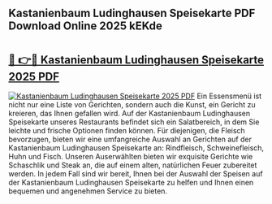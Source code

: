 ## Kastanienbaum Ludinghausen Speisekarte PDF Download Online 2025 kEKde

# <h2><a href="http://gc6do7.nevu.top/?p=Kastanienbaum+Ludinghausen+Speisekarte">🔗 👉🔴 Kastanienbaum Ludinghausen Speisekarte 2025 PDF</a></h2>

[![Kastanienbaum Ludinghausen Speisekarte 2025 PDF](https://i.imgur.com/dBaPXMq.png)](http://gc6do7.nevu.top/?p=Kastanienbaum+Ludinghausen+Speisekarte)
Ein Essensmenü ist nicht nur eine Liste von Gerichten, sondern auch die Kunst, ein Gericht zu kreieren, das Ihnen gefallen wird. Auf der Kastanienbaum Ludinghausen Speisekarte unseres Restaurants befindet sich ein Salatbereich, in dem Sie leichte und frische Optionen finden können. Für diejenigen, die Fleisch bevorzugen, bieten wir eine umfangreiche Auswahl an Gerichten auf der Kastanienbaum Ludinghausen Speisekarte an: Rindfleisch, Schweinefleisch, Huhn und Fisch. Unseren Auserwählten bieten wir exquisite Gerichte wie Schaschlik und Steak an, die auf einem alten, natürlichen Feuer zubereitet werden. In jedem Fall sind wir bereit, Ihnen bei der Auswahl der Speisen auf der Kastanienbaum Ludinghausen Speisekarte zu helfen und Ihnen einen bequemen und angenehmen Service zu bieten.
